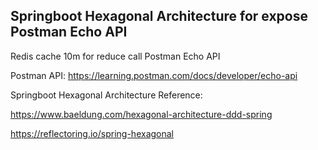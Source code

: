 ## Springboot Hexagonal Architecture for expose Postman Echo API

Redis cache 10m for reduce call Postman Echo API

Postman API: https://learning.postman.com/docs/developer/echo-api



Springboot Hexagonal Architecture Reference:

https://www.baeldung.com/hexagonal-architecture-ddd-spring

https://reflectoring.io/spring-hexagonal
 